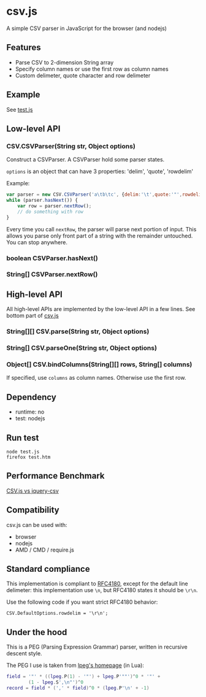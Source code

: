 # csv.js

A simple CSV parser in JavaScript for the browser (and nodejs)

## Features

* Parse CSV to 2-dimension String array
* Specify column names or use the first row as column names
* Custom delimeter, quote character and row delimeter

## Example

See [test.js](https://github.com/henix/csv.js/blob/master/test.js)

## Low-level API

### CSV.CSVParser(String str, Object options)

Construct a CSVParser. A CSVParser hold some parser states.

`options` is an object that can have 3 properties: 'delim', 'quote', 'rowdelim'

Example:

```js
var parser = new CSV.CSVParser('a\tb\tc', {delim:'\t',quote:'"',rowdelim:'\r\n'});
while (parser.hasNext()) {
	var row = parser.nextRow();
	// do something with row
}
```

Every time you call `nextRow`, the parser will parse next portion of input. This allows you parse only front part of a string with the remainder untouched. You can stop anywhere.

### boolean CSVParser.hasNext()

### String[] CSVParser.nextRow()

## High-level API

All high-level APIs are implemented by the low-level API in a few lines. See bottom part of [csv.js](https://github.com/henix/csv.js/blob/master/csv.js)

### String[][] CSV.parse(String str, Object options)

### String[] CSV.parseOne(String str, Object options)

### Object[] CSV.bindColumns(String[][] rows, String[] columns)

If specified, use `columns` as column names. Otherwise use the first row.

## Dependency

* runtime: no
* test: nodejs

## Run test

	node test.js
	firefox test.htm

## Performance Benchmark

[CSV.js vs jquery-csv](http://jsperf.com/csv-parsing-jquery-csv-and-csv-js/2)

## Compatibility

csv.js can be used with:

* browser
* nodejs
* AMD / CMD / require.js

## Standard compliance

This implementation is compliant to [RFC4180](http://tools.ietf.org/html/rfc4180), except for the default line delimeter: this implementation use `\n`, but RFC4180 states it should be `\r\n`.

Use the following code if you want strict RFC4180 behavior:

	CSV.DefaultOptions.rowdelim = '\r\n';

## Under the hood

This is a PEG (Parsing Expression Grammar) parser, written in recursive descent style.

The PEG I use is taken from [lpeg's homepage](http://www.inf.puc-rio.br/~roberto/lpeg/) (in Lua):

```lua
field = '"' * ((lpeg.P(1) - '"') + lpeg.P'""')^0 * '"' +
		(1 - lpeg.S',\n"')^0
record = field * (',' * field)^0 * (lpeg.P'\n' + -1)
```

